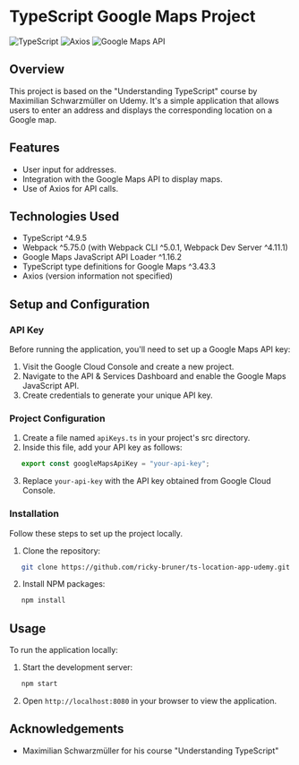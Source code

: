 # TypeScript Google Maps Project

![TypeScript](https://img.shields.io/badge/TypeScript-3178C6.svg?&logo=typescript&logoColor=white) ![Axios](https://img.shields.io/badge/Axios-5A29E4.svg?style=flat&logo=axios&logoColor=white) ![Google Maps API](https://img.shields.io/badge/Google_Maps_API-4285F4?style=flat&logo=google-maps&logoColor=white)

## Overview
This project is based on the "Understanding TypeScript" course by Maximilian Schwarzmüller on Udemy. It's a simple application that allows users to enter an address and displays the corresponding location on a Google map.

## Features
- User input for addresses.
- Integration with the Google Maps API to display maps.
- Use of Axios for API calls.

## Technologies Used
- TypeScript ^4.9.5
- Webpack ^5.75.0 (with Webpack CLI ^5.0.1, Webpack Dev Server ^4.11.1)
- Google Maps JavaScript API Loader ^1.16.2
- TypeScript type definitions for Google Maps ^3.43.3
- Axios (version information not specified)

## Setup and Configuration

### API Key
Before running the application, you'll need to set up a Google Maps API key:

1. Visit the Google Cloud Console and create a new project.
2. Navigate to the API & Services Dashboard and enable the Google Maps JavaScript API.
3. Create credentials to generate your unique API key.

### Project Configuration
1. Create a file named `apiKeys.ts` in your project's src directory.
2. Inside this file, add your API key as follows:
```js
   export const googleMapsApiKey = "your-api-key";
```
3. Replace `your-api-key` with the API key obtained from Google Cloud Console.

### Installation
Follow these steps to set up the project locally.

1. Clone the repository:
```sh
   git clone https://github.com/ricky-bruner/ts-location-app-udemy.git
```

2. Install NPM packages:
```sh
   npm install
```

## Usage
To run the application locally:

1. Start the development server:
```sh
   npm start
```

2. Open `http://localhost:8080` in your browser to view the application.

## Acknowledgements
- Maximilian Schwarzmüller for his course "Understanding TypeScript"
